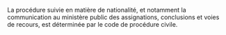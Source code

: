 La procédure suivie en matière de nationalité, et notamment la communication au ministère public des assignations, conclusions et voies de recours, est déterminée par le code de procédure civile.